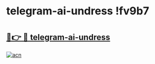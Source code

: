 # telegram-ai-undress !fv9b7

# <h2><a href="https://pcg42y.esa.edu.pl?title=telegram-ai-undress&ref=fv9b7">🔗👉 🔴 telegram-ai-undress</a></h2>

[![acn](https://github.com/user-attachments/assets/0f9c940e-d8b0-45ae-aac7-cd30a18b3e1c)](https://pcg42y.esa.edu.pl?title=telegram-ai-undress&ref=fv9b7)

